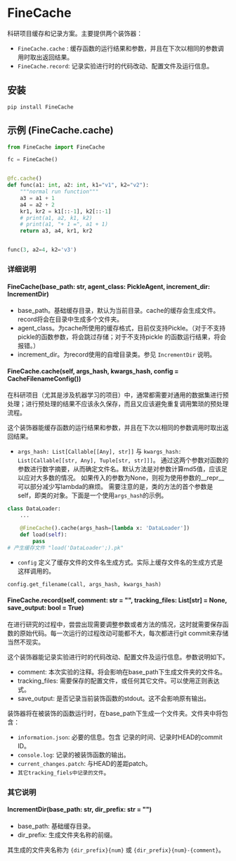 # FineCache

科研项目缓存和记录方案。主要提供两个装饰器：

- `FineCache.cache` : 缓存函数的运行结果和参数，并且在下次以相同的参数调用时取出返回结果。
- `FineCache.record`: 记录实验进行时的代码改动、配置文件及运行信息。

## 安装

```shell
pip install FineCache
```

## 示例 (FineCache.cache)

```python
from FineCache import FineCache

fc = FineCache()


@fc.cache()
def func(a1: int, a2: int, k1="v1", k2="v2"):
    """normal run function"""
    a3 = a1 + 1
    a4 = a2 + 2
    kr1, kr2 = k1[::-1], k2[::-1]
    # print(a1, a2, k1, k2)
    # print(a1, "+ 1 =", a1 + 1)
    return a3, a4, kr1, kr2


func(3, a2=4, k2='v3')
```

### 详细说明

#### FineCache(base_path: str, agent_class: PickleAgent, increment_dir: IncrementDir)

- base_path。基础缓存目录，默认为当前目录。cache的缓存会生成文件。record将会在目录中生成多个文件夹。
- agent_class。为cache所使用的缓存格式，目前仅支持Pickle。（对于不支持pickle的函数参数，将会跳过存储；对于不支持pickle
  的函数运行结果，将会报错。）
- increment_dir。为record使用的自增目录类。参见 `IncrementDir` 说明。

#### FineCache.cache(self, args_hash, kwargs_hash, config = CacheFilenameConfig())

在科研项目（尤其是涉及机器学习的项目）中，通常都需要对通用的数据集进行预处理；进行预处理的结果不应该永久保存，而且又应该避免重复调用繁琐的预处理流程。

这个装饰器能缓存函数的运行结果和参数，并且在下次以相同的参数调用时取出返回结果。

- `args_hash: List[Callable[[Any], str]]`  与 `kwargs_hash: List[Callable[[str, Any], Tuple[str, str]]]`。
  通过这两个参数对函数的参数进行数字摘要，从而确定文件名。默认方法是对参数计算md5值，应该足以应对大多数的情况。
  如果传入的参数为None，则视为使用参数的__repr__可以部分减少写lambda的麻烦。
  需要注意的是，类的方法的首个参数是self，即类的对象。下面是一个使用`args_hash`的示例。

```python
class DataLoader:
    ...

    @FineCache().cache(args_hash=[lambda x: 'DataLoader'])
    def load(self):
        pass
# 产生缓存文件 "load('DataLoader';).pk"
```

- `config` 定义了缓存文件的文件名生成方式。实际上缓存文件名的生成方式是这样调用的。

```python
config.get_filename(call, args_hash, kwargs_hash)
```

#### FineCache.record(self, comment: str = "", tracking_files: List[str] = None, save_output: bool = True)

在进行研究的过程中，尝尝出现需要调整参数或者方法的情况，这时就需要保存函数的原始代码。每一次运行的过程改动可能都不大，每次都进行git
commit来存储当然不现实。

这个装饰器能记录实验进行时的代码改动、配置文件及运行信息。参数说明如下。

- comment: 本次实验的注释。将会影响在base_path下生成文件夹的文件名。
- tracking_files: 需要保存的配置文件，或任何其它文件。可以使用正则表达式。
- save_output: 是否记录当前装饰函数的stdout。这不会影响原有输出。

装饰器将在被装饰的函数运行时，在base_path下生成一个文件夹。文件夹中将包含：

- `information.json`: 必要的信息。包含 记录的时间、记录时HEAD的commit ID。
- `console.log`: 记录的被装饰函数的输出。
- `current_changes.patch`: 与HEAD的差距patch。
- `其它tracking_fiels中记录的文件`。

### 其它说明

#### IncrementDir(base_path: str, dir_prefix: str = "")

- base_path: 基础缓存目录。
- dir_prefix: 生成文件夹名称的前缀。

其生成的文件夹名称为 `{dir_prefix}{num}` 或 `{dir_prefix}{num}-{comment}`。
